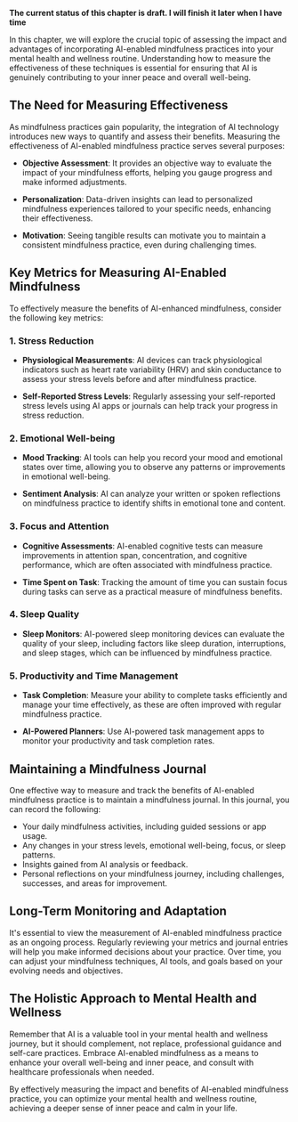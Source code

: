 **The current status of this chapter is draft. I will finish it later when I have time**

In this chapter, we will explore the crucial topic of assessing the impact and advantages of incorporating AI-enabled mindfulness practices into your mental health and wellness routine. Understanding how to measure the effectiveness of these techniques is essential for ensuring that AI is genuinely contributing to your inner peace and overall well-being.

The Need for Measuring Effectiveness
------------------------------------

As mindfulness practices gain popularity, the integration of AI technology introduces new ways to quantify and assess their benefits. Measuring the effectiveness of AI-enabled mindfulness practice serves several purposes:

* **Objective Assessment**: It provides an objective way to evaluate the impact of your mindfulness efforts, helping you gauge progress and make informed adjustments.

* **Personalization**: Data-driven insights can lead to personalized mindfulness experiences tailored to your specific needs, enhancing their effectiveness.

* **Motivation**: Seeing tangible results can motivate you to maintain a consistent mindfulness practice, even during challenging times.

Key Metrics for Measuring AI-Enabled Mindfulness
------------------------------------------------

To effectively measure the benefits of AI-enhanced mindfulness, consider the following key metrics:

### 1. **Stress Reduction**

* **Physiological Measurements**: AI devices can track physiological indicators such as heart rate variability (HRV) and skin conductance to assess your stress levels before and after mindfulness practice.

* **Self-Reported Stress Levels**: Regularly assessing your self-reported stress levels using AI apps or journals can help track your progress in stress reduction.

### 2. **Emotional Well-being**

* **Mood Tracking**: AI tools can help you record your mood and emotional states over time, allowing you to observe any patterns or improvements in emotional well-being.

* **Sentiment Analysis**: AI can analyze your written or spoken reflections on mindfulness practice to identify shifts in emotional tone and content.

### 3. **Focus and Attention**

* **Cognitive Assessments**: AI-enabled cognitive tests can measure improvements in attention span, concentration, and cognitive performance, which are often associated with mindfulness practice.

* **Time Spent on Task**: Tracking the amount of time you can sustain focus during tasks can serve as a practical measure of mindfulness benefits.

### 4. **Sleep Quality**

* **Sleep Monitors**: AI-powered sleep monitoring devices can evaluate the quality of your sleep, including factors like sleep duration, interruptions, and sleep stages, which can be influenced by mindfulness practice.

### 5. **Productivity and Time Management**

* **Task Completion**: Measure your ability to complete tasks efficiently and manage your time effectively, as these are often improved with regular mindfulness practice.

* **AI-Powered Planners**: Use AI-powered task management apps to monitor your productivity and task completion rates.

Maintaining a Mindfulness Journal
---------------------------------

One effective way to measure and track the benefits of AI-enabled mindfulness practice is to maintain a mindfulness journal. In this journal, you can record the following:

* Your daily mindfulness activities, including guided sessions or app usage.
* Any changes in your stress levels, emotional well-being, focus, or sleep patterns.
* Insights gained from AI analysis or feedback.
* Personal reflections on your mindfulness journey, including challenges, successes, and areas for improvement.

Long-Term Monitoring and Adaptation
-----------------------------------

It's essential to view the measurement of AI-enabled mindfulness practice as an ongoing process. Regularly reviewing your metrics and journal entries will help you make informed decisions about your practice. Over time, you can adjust your mindfulness techniques, AI tools, and goals based on your evolving needs and objectives.

The Holistic Approach to Mental Health and Wellness
---------------------------------------------------

Remember that AI is a valuable tool in your mental health and wellness journey, but it should complement, not replace, professional guidance and self-care practices. Embrace AI-enabled mindfulness as a means to enhance your overall well-being and inner peace, and consult with healthcare professionals when needed.

By effectively measuring the impact and benefits of AI-enabled mindfulness practice, you can optimize your mental health and wellness routine, achieving a deeper sense of inner peace and calm in your life.
